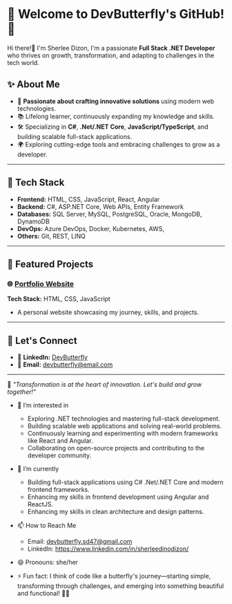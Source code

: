# 🌸 Welcome to DevButterfly's GitHub! 🦋  

Hi there!👋  I'm Sherlee Dizon, 
I'm a passionate **Full Stack .NET Developer** who thrives on growth, transformation, and adapting to challenges in the tech world.  
 
## ✨ About Me
- 🌟 **Passionate about crafting innovative solutions** using modern web technologies.  
- 📚 Lifelong learner, continuously expanding my knowledge and skills.  
- 🛠️ Specializing in **C#**, **.Net/.NET Core**, **JavaScript/TypeScript**, and building scalable full-stack applications.  
- 🌍 Exploring cutting-edge tools and embracing challenges to grow as a developer.  

---

## 🔧 Tech Stack  
- **Frontend:** HTML, CSS, JavaScript, React, Angular  
- **Backend:** C#, ASP.NET Core, Web APIs, Entity Framework  
- **Databases:** SQL Server, MySQL, PostgreSQL, Oracle, MongoDB, DynamoDB
- **DevOps:** Azure DevOps, Docker, Kubernetes, AWS,  
- **Others:** Git, REST, LINQ  

---

## 📂 Featured Projects  

### 🌐 [Portfolio Website](https://github.com/DevButterfly/PortfolioWebsite)  
**Tech Stack:** HTML, CSS, JavaScript  
- A personal website showcasing my journey, skills, and projects.  

---

## 🌱 Let's Connect  
- 💼 **LinkedIn:** [DevButterfly](https://linkedin.com/in/devbutterfly)  
- 📧 **Email:** [devbutterfly@email.com](mailto:devbutterfly@email.com)  

---

🌟 *"Transformation is at the heart of innovation. Let's build and grow together!"*  

- 👀 I’m interested in
  * Exploring .NET technologies and mastering full-stack development.
  * Building scalable web applications and solving real-world problems.
  * Continuously learning and experimenting with modern frameworks like React and Angular.
  * Collaborating on open-source projects and contributing to the developer community.
  
- 🌱 I’m currently 
   * Building full-stack applications using C# .Net/.NET Core and modern frontend frameworks.   
   * Enhancing my skills in frontend development using Angular and ReactJS.
   * Enhancing my skills in clean architecture and design patterns.    
    
- 📫 How to Reach Me
    * Email: devbutterfly.sd47@gmail.com
    * LinkedIn: https://www.linkedin.com/in/sherleedinodizon/
  
- 😄 Pronouns: she/her
  
- ⚡ Fun fact:
  I think of code like a butterfly's journey—starting simple, transforming through challenges, and emerging into something beautiful and functional! 🦋✨
